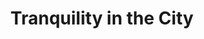 ---
title: "Tranquility in the City"
url: /brighton-and-hove/tranquility-in-the-city/
shop: beauty
---